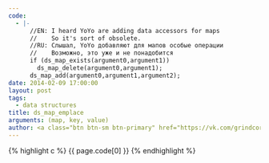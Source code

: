 ```yaml
--- 
code: 
  - |-
      //EN: I heard YoYo are adding data accessors for maps
      //    So it's sort of obsolete.
      //RU: Слышал, YoYo добавляют для мапов особые операции
      //    Возможно, это уже и не понадобится
      if (ds_map_exists(argument0,argument1))
        ds_map_delete(argument0,argument1);
      ds_map_add(argument0,argument1,argument2);
date: 2014-02-09 17:00:00
layout: post
tags: 
  - data structures
title: ds_map_emplace
arguments: (map, key, value)
author: <a class="btn btn-sm btn-primary" href="https://vk.com/grindcoreopera"><i class="icon-vk">/</i>grindcoreopera</a>
---
```


{% highlight c %}
{{ page.code[0] }}
{% endhighlight %}
